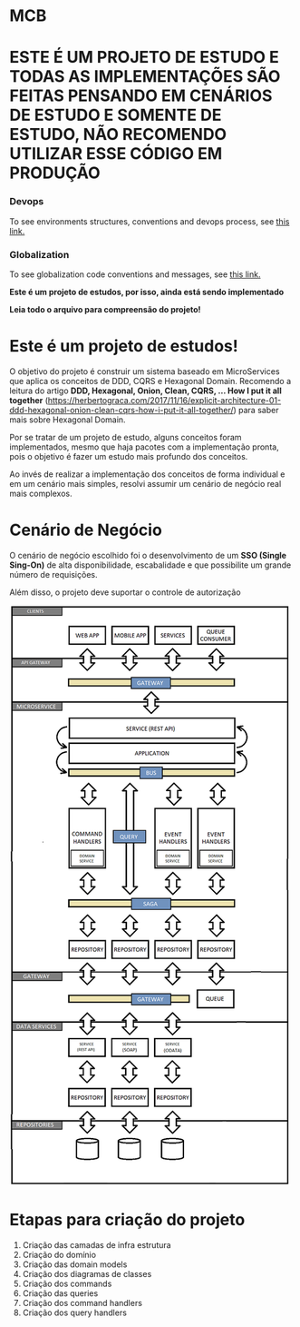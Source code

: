 # MCB

#  ESTE É UM PROJETO DE ESTUDO E TODAS AS IMPLEMENTAÇÕES SÃO FEITAS PENSANDO EM CENÁRIOS DE ESTUDO E SOMENTE DE ESTUDO, NÃO RECOMENDO UTILIZAR ESSE CÓDIGO EM PRODUÇÃO

### Devops

To see environments structures, conventions and devops process, see [this link.](devops/dockerEnvs.md)

### Globalization

To see globalization code conventions and messages, see  [this link.](docs/globalization/conventions.md)

<b>Este é um projeto de estudos, por isso, ainda está sendo implementado</b>
  
<b>Leia todo o arquivo para compreensão do projeto!</b>

# Este é um projeto de estudos!

O objetivo do projeto é construir um sistema baseado em MicroServices que aplica os conceitos de DDD, CQRS e Hexagonal Domain. Recomendo a leitura do artigo <b>DDD, Hexagonal, Onion, Clean, CQRS, … How I put it all together</b> (https://herbertograca.com/2017/11/16/explicit-architecture-01-ddd-hexagonal-onion-clean-cqrs-how-i-put-it-all-together/) para saber mais sobre Hexagonal Domain.

Por se tratar de um projeto de estudo, alguns conceitos foram implementados, mesmo que haja pacotes com a implementação pronta, pois o objetivo é fazer um estudo mais profundo dos conceitos.

Ao invés de realizar a implementação dos conceitos de forma individual e em um cenário mais simples, resolvi assumir um cenário de negócio real mais complexos.

# Cenário de Negócio

O cenário de negócio escolhido foi o desenvolvimento de um <b>SSO (Single Sing-On)</b> de alta disponibilidade, escabalidade e que possibilite um grande número de requisições.

Além disso, o projeto deve suportar o controle de autorização

![Alt text](TheBigPicture.png?raw=true "The Big Picture")

# Etapas para criação do projeto

1. Criação das camadas de infra estrutura
2. Criação do domínio
3. Criação das domain models
4. Criação dos diagramas de classes
5. Criação dos commands
6. Criação das queries
7. Criação dos command handlers
8. Criação dos query handlers
